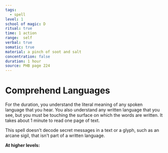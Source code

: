 ```yaml
---
tags:
  - spell
level: 1
school of magic: D
ritual: true
time: 1 action
range:  self
verbal: true
somatic: true
material: a pinch of soot and salt
concentration: false
duration: 1 hour
source: PHB page 224
---
```

# Comprehend Languages
For the duration, you understand the literal meaning of any spoken language that you hear. You also understand any written language that you see, but you must be touching the surface on which the words are written. It takes about 1 minute to read one page of text.

This spell doesn't decode secret messages in a text or a glyph, such as an arcane sigil, that isn't part of a written language.

**At higher levels:** 